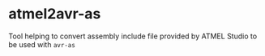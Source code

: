 # atmel2avr-as

Tool helping to convert assembly include file provided by ATMEL Studio to be used with `avr-as`

